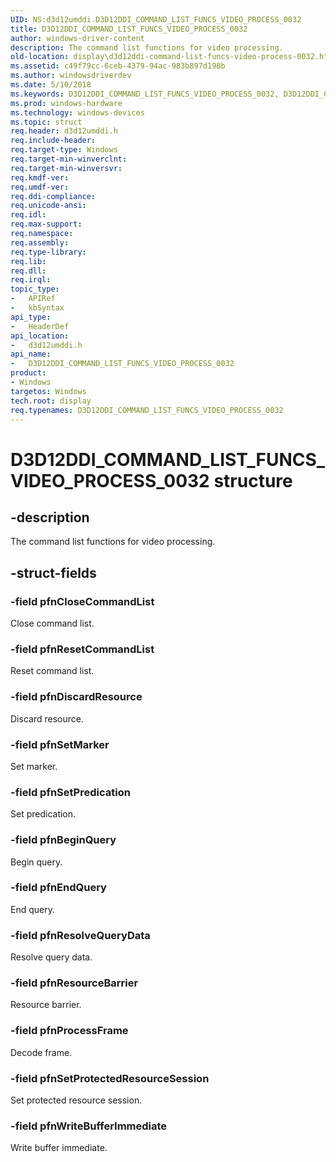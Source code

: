```yaml
---
UID: NS:d3d12umddi.D3D12DDI_COMMAND_LIST_FUNCS_VIDEO_PROCESS_0032
title: D3D12DDI_COMMAND_LIST_FUNCS_VIDEO_PROCESS_0032
author: windows-driver-content
description: The command list functions for video processing.
old-location: display\d3d12ddi-command-list-funcs-video-process-0032.htm
ms.assetid: c49f79cc-6ceb-4379-94ac-983b897d198b
ms.author: windowsdriverdev
ms.date: 5/10/2018
ms.keywords: D3D12DDI_COMMAND_LIST_FUNCS_VIDEO_PROCESS_0032, D3D12DDI_COMMAND_LIST_FUNCS_VIDEO_PROCESS_0032 structure [Display Devices], d3d12umddi/D3D12DDI_COMMAND_LIST_FUNCS_VIDEO_PROCESS_0032, display.d3d12ddi-command-list-funcs-video-process-0032
ms.prod: windows-hardware
ms.technology: windows-devices
ms.topic: struct
req.header: d3d12umddi.h
req.include-header:
req.target-type: Windows
req.target-min-winverclnt:
req.target-min-winversvr:
req.kmdf-ver:
req.umdf-ver:
req.ddi-compliance:
req.unicode-ansi:
req.idl:
req.max-support:
req.namespace:
req.assembly:
req.type-library:
req.lib:
req.dll:
req.irql:
topic_type:
-	APIRef
-	kbSyntax
api_type:
-	HeaderDef
api_location:
-	d3d12umddi.h
api_name:
-	D3D12DDI_COMMAND_LIST_FUNCS_VIDEO_PROCESS_0032
product:
- Windows
targetos: Windows
tech.root: display
req.typenames: D3D12DDI_COMMAND_LIST_FUNCS_VIDEO_PROCESS_0032
---
```


# D3D12DDI_COMMAND_LIST_FUNCS_VIDEO_PROCESS_0032 structure


## -description


The command list functions for video processing.


## -struct-fields




### -field pfnCloseCommandList

Close command list.


### -field pfnResetCommandList

Reset command list.


### -field pfnDiscardResource

Discard resource.


### -field pfnSetMarker

Set marker.


### -field pfnSetPredication

Set predication.


### -field pfnBeginQuery

Begin query.


### -field pfnEndQuery

End query.


### -field pfnResolveQueryData

Resolve query data.


### -field pfnResourceBarrier

Resource barrier.


### -field pfnProcessFrame

Decode frame.


### -field pfnSetProtectedResourceSession

Set protected resource session.


### -field pfnWriteBufferImmediate

Write buffer immediate.


